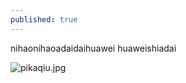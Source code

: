 ```yaml
---
published: true
---
```





nihaonihaoadaidaihuawei
huaweishiadai



![pikaqiu.jpg]({{site.baseurl}}/images/pikaqiu.jpg)








